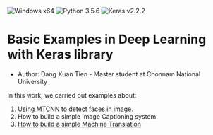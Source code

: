 ![Windows x64](https://img.shields.io/badge/Windows-x64-green.svg)
![Python 3.5.6](https://img.shields.io/badge/Python-3.5.6-red.svg)
![Keras v2.2.2](https://img.shields.io/badge/Keras-2.2.2-yellow.svg)

# Basic Examples in Deep Learning with Keras library

* Author: Dang Xuan Tien - Master student at Chonnam National University

In this work, we carried out examples about:
1. [Using MTCNN to detect faces in image](https://github.com/dxtien163/Examples_in_DL/blob/master/Face_Detection/).
2. How to build a simple Image Captioning system.
3. [How to build a simple Machine Translation](https://github.com/dxtien163/Examples_in_DL/blob/master/Machine_Translation/)
